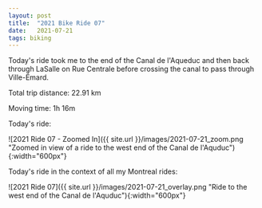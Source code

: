 ```yaml
---
layout: post
title:  "2021 Bike Ride 07"
date:   2021-07-21
tags: biking
---
```


Today's ride took me to the end of the Canal de l'Aqueduc and then back through LaSalle on Rue Centrale before crossing the canal to pass through Ville-Émard.

Total trip distance: 22.91 km

Moving time: 1h 16m

Today's ride:

![2021 Ride 07 - Zoomed In]({{ site.url }}/images/2021-07-21_zoom.png "Zoomed in view of a ride to the west end of the Canal de l'Aquduc"){:width="600px"}

Today's ride in the context of all my Montreal rides:

![2021 Ride 07]({{ site.url }}/images/2021-07-21_overlay.png "Ride to the west end of the Canal de l'Aquduc"){:width="600px"}
